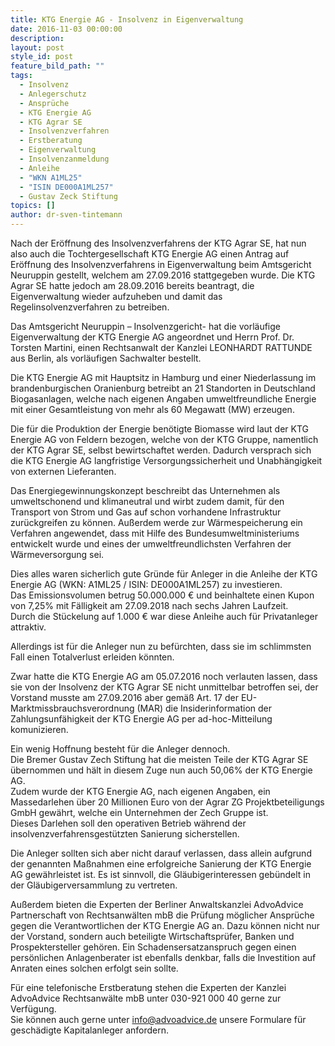 ```yaml
---
title: KTG Energie AG - Insolvenz in Eigenverwaltung
date: 2016-11-03 00:00:00
description:
layout: post
style_id: post
feature_bild_path: ""
tags:
  - Insolvenz
  - Anlegerschutz
  - Ansprüche
  - KTG Energie AG
  - KTG Agrar SE
  - Insolvenzverfahren
  - Erstberatung
  - Eigenverwaltung
  - Insolvenzanmeldung
  - Anleihe
  - "WKN A1ML25"
  - "ISIN DE000A1ML257"
  - Gustav Zeck Stiftung
topics: []
author: dr-sven-tintemann
---
```



Nach der Eröffnung des Insolvenzverfahrens der KTG Agrar SE, hat nun also auch die Tochtergesellschaft KTG Energie AG einen Antrag auf Eröffnung des Insolvenzverfahrens in Eigenverwaltung beim Amtsgericht Neuruppin gestellt, welchem am 27.09.2016 stattgegeben wurde. Die KTG Agrar SE hatte jedoch am 28.09.2016 bereits beantragt, die Eigenverwaltung wieder aufzuheben und damit das Regelinsolvenzverfahren zu betreiben.

Das Amtsgericht Neuruppin – Insolvenzgericht- hat die vorläufige Eigenverwaltung der KTG Energie AG angeordnet und Herrn Prof. Dr. Torsten Martini, einen Rechtsanwalt der Kanzlei LEONHARDT RATTUNDE aus Berlin, als vorläufigen Sachwalter bestellt.

Die KTG Energie AG mit Hauptsitz in Hamburg und einer Niederlassung im brandenburgischen Oranienburg betreibt an 21 Standorten in Deutschland Biogasanlagen, welche nach eigenen Angaben umweltfreundliche Energie mit einer Gesamtleistung von mehr als 60 Megawatt (MW) erzeugen.

Die für die Produktion der Energie benötigte Biomasse wird laut der KTG Energie AG von Feldern bezogen, welche von der KTG Gruppe, namentlich der KTG Agrar SE, selbst bewirtschaftet werden. Dadurch versprach sich die KTG Energie AG langfristige Versorgungssicherheit und Unabhängigkeit von externen Lieferanten.

Das Energiegewinnungskonzept beschreibt das Unternehmen als umweltschonend und klimaneutral und wirbt zudem damit, für den Transport von Strom und Gas auf schon vorhandene Infrastruktur zurückgreifen zu können. Außerdem werde zur Wärmespeicherung ein Verfahren angewendet, dass mit Hilfe des Bundesumweltministeriums entwickelt wurde und eines der umweltfreundlichsten Verfahren der Wärmeversorgung sei.

Dies alles waren sicherlich gute Gründe für Anleger in die Anleihe der KTG Energie AG (WKN: A1ML25 / ISIN: DE000A1ML257) zu investieren.
<br>Das Emissionsvolumen betrug 50.000.000 € und beinhaltete einen Kupon von 7,25% mit Fälligkeit am 27.09.2018 nach sechs Jahren Laufzeit.
<br>Durch die Stückelung auf 1.000 € war diese Anleihe auch für Privatanleger attraktiv.

Allerdings ist für die Anleger nun zu befürchten, dass sie im schlimmsten Fall einen Totalverlust erleiden könnten.

Zwar hatte die KTG Energie AG am 05.07.2016 noch verlauten lassen, dass sie von der Insolvenz der KTG Agrar SE nicht unmittelbar betroffen sei, der Vorstand musste am 27.09.2016 aber gemäß Art. 17 der EU-Marktmissbrauchsverordnung (MAR) die Insiderinformation der Zahlungsunfähigkeit der KTG Energie AG per ad-hoc-Mitteilung komunizieren.

Ein wenig Hoffnung besteht für die Anleger dennoch.
<br>Die Bremer Gustav Zech Stiftung hat die meisten Teile der KTG Agrar SE übernommen und hält in diesem Zuge nun auch 50,06% der KTG Energie AG.
<br>Zudem wurde der KTG Energie AG, nach eigenen Angaben, ein Massedarlehen über 20 Millionen Euro von der Agrar ZG Projektbeteiligungs GmbH gewährt, welche ein Unternehmen der Zech Gruppe ist.
<br>Dieses Darlehen soll den operativen Betrieb während der insolvenzverfahrensgestützten Sanierung sicherstellen.

Die Anleger sollten sich aber nicht darauf verlassen, dass allein aufgrund der genannten Maßnahmen eine erfolgreiche Sanierung der KTG Energie AG gewährleistet ist. Es ist sinnvoll, die Gläubigerinteressen gebündelt in der Gläubigerversammlung zu vertreten.

Außerdem bieten die Experten der Berliner Anwaltskanzlei AdvoAdvice Partnerschaft von Rechtsanwälten mbB die Prüfung möglicher Ansprüche gegen die Verantwortlichen der KTG Energie AG an. Dazu können nicht nur der Vorstand, sondern auch beteiligte Wirtschaftsprüfer, Banken und Prospektersteller gehören. Ein Schadensersatzanspruch gegen einen persönlichen Anlagenberater ist ebenfalls denkbar, falls die Investition auf Anraten eines solchen erfolgt sein sollte.

Für eine telefonische Erstberatung stehen die Experten der Kanzlei AdvoAdvice Rechtsanwälte mbB unter 030-921 000 40 gerne zur Verfügung.
<br>Sie können auch gerne unter [info@advoadvice.de](&#109;&#097;&#105;&#108;&#116;&#111;:&#105;&#110;&#102;&#111;&#064;&#097;&#100;&#118;&#111;&#097;&#100;&#118;&#105;&#099;&#101;&#046;&#100;&#101;) unsere Formulare für geschädigte Kapitalanleger anfordern.
